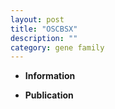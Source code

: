 ```yaml
---
layout: post
title: "OSCBSX"
description: ""
category: gene family
---
```


* **Information**  

* **Publication**  


